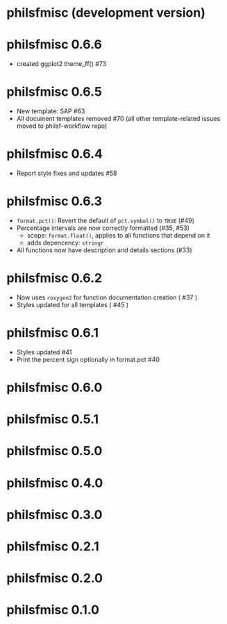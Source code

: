 # philsfmisc (development version)

# philsfmisc 0.6.6

- created ggplot2 theme_ff() #73

# philsfmisc 0.6.5

- New template: SAP #63
- All document templates removed #70 (all other template-related issues moved to philsf-workflow repo)

# philsfmisc 0.6.4

- Report style fixes and updates #58

# philsfmisc 0.6.3

- `format.pct()`: Revert the default of `pct.symbol()` to `TRUE` (#49)
- Percentage intervals are now correctly formatted (#35, #53)
  - scope: `format.float()`, applies to all functions that depend on it
  - adds depencency: `stringr`
- All functions now have description and details sections (#33)

# philsfmisc 0.6.2

- Now uses `roxygen2` for function documentation creation ( #37 )
- Styles updated for all templates ( #45 )

# philsfmisc 0.6.1

- Styles updated #41
- Print the percent sign optionally in format.pct #40

# philsfmisc 0.6.0

# philsfmisc 0.5.1

# philsfmisc 0.5.0

# philsfmisc 0.4.0

# philsfmisc 0.3.0

# philsfmisc 0.2.1

# philsfmisc 0.2.0

# philsfmisc 0.1.0
